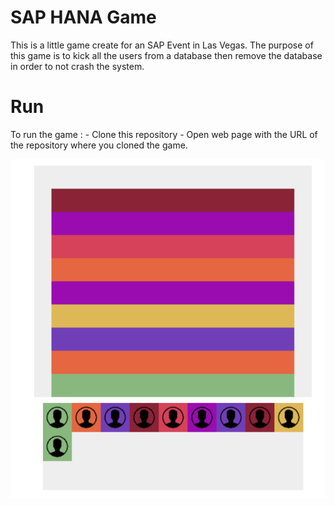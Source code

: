 # SAP HANA Game

This is a little game create for an SAP Event in Las Vegas. The purpose of this game is to kick all the users from a database then remove the database in order to not crash the system.


# Run

To run the game :
    - Clone this repository
       - Open web page with the URL of the repository where you cloned the game.

![Alt text](screenshot.png?raw=true "Title")
